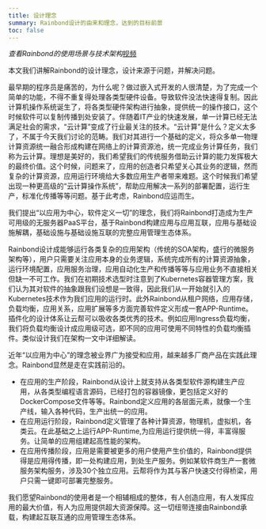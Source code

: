 ```yaml
---
title: 设计理念
summary: Rainbond设计的由来和理念，达到的目标前景
toc: false
---
```


*查看Rainbond的使用场景与技术架构*[视频](http://m.youku.com/video/id_XMzMzMjY1ODgyMA==.html?refer=pc-sns-1&source=)

本文我们讲解Rainbond的设计理念，设计来源于问题，并解决问题。
  
最早期的程序员是痛苦的，为什么呢？做过嵌入式开发的人很清楚，为了完成一个简单的功能，不得不重复得处理各类型硬件设备。导致软件没法快速得复制。因此计算机操作系统诞生了，将各类型硬件架构进行抽象，提供统一的操作接口，这个时候软件可以复制传播到处安装了。伴随着IT产业的快速发展，单一计算已经无法满足社会的需求，“云计算”变成了行业最关注的技术。“云计算”是什么？定义太多了，不属于今天我们讨论的范畴。我们对其进行一个基础的定义，将众多单一物理计算资源统一融合形成构建在网络上的计算资源池，统一完成业务计算任务，我们称为云计算。理想是美好的，我们希望我们的传统服务借助云计算的能力发挥极大的最终价值。这个时候，问题来了，应用的创造者只希望关心其业务的逻辑，然而复杂的计算资源，应用运行环境给大多数应用生产者带来难题。这个时候我们希望出现一种更高级的“云计算操作系统”，帮助应用解决一系列的部署配置，运行生产，标准化传播等等问题。基于此考虑，Rainbond应运而生。

我们提出“以应用为中心，软件定义一切”的理念，我们将Rainbond打造成为生产可用级的无服务器PaaS平台，基于Rainbond构建应用与应用互联，应用与基础设施解耦，基础设施与基础设施互联的完整应用管理生态体系。

Rainbond设计成能够运行各类复杂的应用架构（传统的SOA架构，盛行的微服务架构等），用户只需要关注应用本身的业务逻辑，系统完成所有的计算资源抽象，运行环境配置，应用服务治理，应用自动化生产和传播等等与应用业务不直接相关但缺一不可工作。我们在初期技术选型时注意到了Kubernetes容器管理方案，我们认为其对软件的抽象跟我们设想是一致得，因此我们从一开始就引入的Kubernetes技术作为我们应用的运行时。此外Rainbond从租户网络，应用存储，负载均衡，应用关系，应用扩展等多方面完善软件定义形成一套APP-Runtime。插件化的设计体系让云帮可以吸收各类优秀的技术。例如应用Ingress负载均衡，我们将负载均衡设计成应用级可选，即不同的应用可使用不同特性的负载均衡插件。类似设计我们在架构一文中详细解读。

近年“以应用为中心”的理念被业界广为接受和应用，越来越多厂商产品在实践此理念。Rainbond显然是走在实践前沿的。

* 在应用的生产阶段，Rainbond从设计上就支持从各类型软件源构建生产应用，从各类型编程语言源码，已经打包的容器镜像，更包括定义好的DockerCompose文件等等。Rainbond定义应用的各层面元素，就像一个生产线，输入各种代码，生产出统一的应用。
* 在应用运行阶段，Rainbond定义管理了各种计算资源，物理机，虚拟机，各类云。在此基础之上运行APP-Runtime,为应用运行提供统一得，丰富得服务。让简单的应用组建起高性能的架构。
* 在应用传播阶段，应用是需要被更多的用户使用产生价值的，Rainbond提供得是应用得传播，即一处构建应用，到处生产服务。例如某软件商生产一套微服务架构服务，涉及30个独立应用。云帮将作为其与客户快速交付得桥梁，用户只需一键即可部署完整服务。   
   
我们愿望Rainbond的使用者是一个相辅相成的整体，有人创造应用，有人发挥应用的最大价值，有人为应用提供超大资源保障。这一切纽带连接由Rainbond承载，构建起互联互通的应用管理生态体系。
